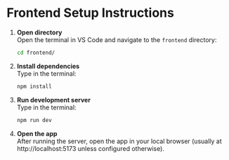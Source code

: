 # Frontend Setup Instructions

1. **Open directory**  
   Open the terminal in VS Code and navigate to the `frontend` directory:

   ```bash
   cd frontend/
   ```

1. **Install dependencies**  
   Type in the terminal:

   ```bash
   npm install
   ```

1. **Run development server**  
   Type in the terminal:

   ```bash
   npm run dev
   ```

1. **Open the app**  
    After running the server, open the app in your local browser (usually at http://localhost:5173 unless configured otherwise).
